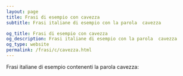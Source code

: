 ```yaml
---
layout: page
title: Frasi di esempio con cavezza 
subtitle: Frasi italiane di esempio con la parola  cavezza

og_title: Frasi di esempio con cavezza 
og_description: Frasi italiane di esempio con la parola  cavezza
og_type: website
permalink: /frasi/c/cavezza.html
---
```


Frasi italiane di esempio contenenti la parola cavezza:


